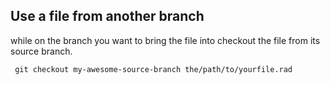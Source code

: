 
## Use a file from another branch

while on the branch you want to bring the file into checkout the file from its source branch.

```shell 
 git checkout my-awesome-source-branch the/path/to/yourfile.rad
```


